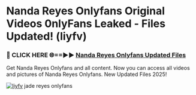 # Nanda Reyes Onlyfans Original Videos 0nlyFans Leaked - Files Updated! (liyfv)

<h3>🔴 CLICK HERE 🌐==►► <a href="https://tinyurl.com/2wckxsce" rel="nofollow">Nanda Reyes Onlyfans Updated Files</a></h3>

Get Nanda Reyes Onlyfans and all content. Now you can access all videos and pictures of Nanda Reyes Onlyfans. New Updated Files 2025!

[![liyfv](https://i.imgur.com/AFduVYN.gif)](https://tinyurl.com/2wckxsce)
jade reyes onlyfans